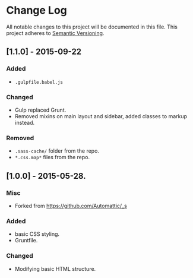# Change Log
All notable changes to this project will be documented in this file.
This project adheres to [Semantic Versioning](http://semver.org/).

## [1.1.0] - 2015-09-22

### Added

- `.gulpfile.babel.js`

### Changed

- Gulp replaced Grunt.
- Removed mixins on main layout and sidebar, added classes to markup instead.

### Removed

- `.sass-cache/` folder from the repo.
- `*.css.map*` files from the repo.

## [1.0.0] - 2015-05-28.
### Misc 
- Forked from https://github.com/Automattic/_s

### Added
- basic CSS styling.
- Gruntfile.

### Changed
- Modifying basic HTML structure.

[unreleased]: https://github.com/thinkxl/whiteboard/compare/v0.1.0...HEAD
[0.1.0]: https://github.com/thinkxl/whiteboard/compare/v0.1.0...HEAD
